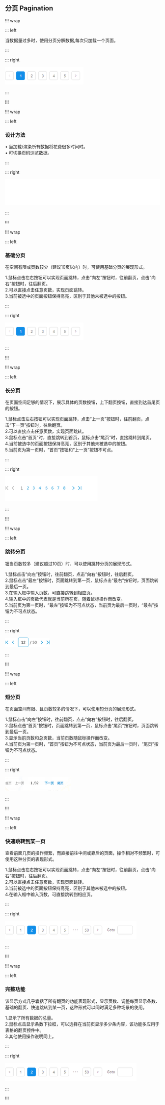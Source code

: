 ## 分页 Pagination ##

!!! wrap

::: left

当数据量过多时，使用分页分解数据,每次只加载一个页面。

:::

::: right

![](../imgs/组件/翻页/img_pagination_04.png)

:::

!!!

!!! wrap

::: left

### 设计方法 ###

• 当加载/渲染所有数据将花费很多时间时。<br>
• 可切换页码浏览数据。

:::

::: right

![](../imgs/组件/翻页/img_pagination_00.png)

:::

!!!

!!! wrap

::: left

### 基础分页 ###


在空间有限或页数较少（建议10页以内）时，可使用基础分页的展现形式。

1.鼠标点击左右按钮可以实现页面跳转，点击“向左”按钮时，往前翻页，点击“向右”按钮时，往后翻页。<br>
2.可以直接点击任意页数，实现页面跳转。<br>
3.当前被选中的页面按钮保持高亮，区别于其他未被选中的按钮。<br>

:::

::: right

![](../imgs/组件/翻页/img_pagination_04.png)

:::

!!!

!!! wrap

::: left

### 长分页 ###


在页面空间足够的情况下，展示具体的页数按钮，上下翻页按钮，直接到达首尾页的按钮。

1.鼠标点击左右按钮可以实现页面跳转，点击“上一页”按钮时，往前翻页，点击“下一页”按钮时，往后翻页。<br>
2.可以直接点击任意页数，实现页面跳转。<br>
3.鼠标点击“首页”时，直接跳转到首页，鼠标点击“尾页”时，直接跳转到尾页。<br>
4.当前被选中的页面按钮保持高亮，区别于其他未被选中的按钮。<br>
5.当前页为第一页时，“首页”按钮和“上一页”按钮不可点。<br>

:::

::: right

![](../imgs/组件/翻页/img_pagination_02.png)

:::

!!!

!!! wrap

::: left

### 跳转分页 ###


钮当页数较多（建议超过10页）时，可以使用跳转分页的展现形式。

1.鼠标点击“向左”按钮时，往前翻页，点击“向右”按钮时，往后翻页。<br>
2.鼠标点击“最左”按钮时，页面跳转到第一页，鼠标点击“最右”按钮时，页面跳转到最后一页。<br>
3.在输入框中输入页数，可直接跳转到相应页。<br>
4.输入框中的页数代表就是当前所在页，随着鼠标操作而改变。<br>
5.当前页为第一页时，“最左”按钮为不可点状态，当前页为最后一页时，“最右”按钮为不可点状态。<br>

:::

::: right

![](../imgs/组件/翻页/img_pagination_01.png)

:::

!!!


!!! wrap

::: left

### 短分页 ###

在页面空间有限、且页数较多的情况下，可以使用短分页的展现形式。

1.鼠标点击“向左”按钮时，往前翻页，点击“向右”按钮时，往后翻页。<br>
2.鼠标点击“首页”按钮时，页面跳转到第一页，鼠标点击“尾页”按钮时，页面跳转到最后一页。<br>
3.显示当前页数和总页数，当前页数随鼠标操作而改变。<br>
4.当前页为第一页时，“首页”按钮为不可点状态，当前页为最后一页时，“尾页”按钮为不可点状态。<br>


:::

::: right

![](../imgs/组件/翻页/img_pagination_03.png)

:::

!!!

!!! wrap

::: left

### 快速跳转到某一页 ###

查看前面几页的操作频繁，而直接前往中间或靠后的页面，操作相对不频繁时，可使用这种分页的表现形式。

1.鼠标点击左右按钮可以实现页面跳转，点击“向左”按钮时，往前翻页，点击“向右”按钮时，往后翻页。<br>
2.可以直接点击任意页数，实现页面跳转。<br>
3.当前被选中的页面按钮保持高亮，区别于其他未被选中的按钮。<br>
4.在输入框中输入页数，可直接跳转到相应页。<br>

:::

::: right

![](../imgs/组件/翻页/img_pagination_05.png)

:::

!!!

!!! wrap

::: left

### 完整功能 ###

该显示方式几乎囊括了所有翻页的功能表现形式，显示页数、调整每页显示条数、基础的翻页、快速跳转到某一页，这种形式可以同时满足多种场景的使用。

1.显示了所有数据的总量。<br>
2.鼠标点击显示条数下拉框，可以选择在当前页显示多少条内容，该功能多应用于表格的翻页控件中。<br>
3.其他使用操作说明同上。<br>

:::

::: right

![](../imgs/组件/翻页/img_pagination_05.png)

:::

!!!


